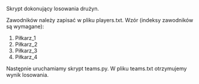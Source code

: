   Skrypt dokonujący losowania drużyn.

  Zawodników należy zapisać w pliku players.txt.
Wzór (indeksy zawodników są wymagane):
1. Piłkarz_1
2. Piłkarz_2
3. Piłkarz_3
4. Piłkarz_4

  Następnie uruchamiamy skrypt teams.py.
W pliku teams.txt otrzymujemy wynik losowania.
